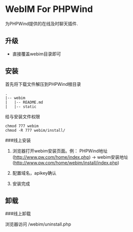 WebIM For PHPWind
================================================================

为PHPWind提供的在线及时聊天插件.

升级
-----------------------------

*	直接覆盖webim目录即可

安装
-----------------------------


首先将下载文件解压到PHPWind根目录

	.
	|-- webim
	|   |-- README.md
	|   |-- static

给与安装文件权限

	chmod 777 webim
	chmod -R 777 webim/install/

###线上安装

1.	浏览器打开webim安装页面。例： PHPWind地址(http://www.pw.com/home/index.php) -> webim安装地址(http://www.pw.com/home/webim/install/index.php)

2.	配置域名，apikey确认

3.	安装完成

卸载
--------------------------------------------

###线上卸载

浏览器访问 /webim/uninstall.php

